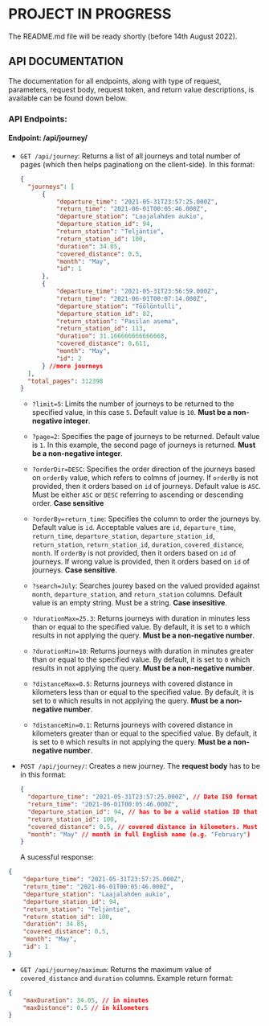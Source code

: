# PROJECT IN PROGRESS

The README.md file will be ready shortly (before 14th August 2022).

## API DOCUMENTATION

The documentation for all endpoints, along with type of request, parameters, request body, request token, and return value descriptions, is available can be found down below.

### API Endpoints:

#### Endpoint: /api/journey/

- `GET /api/journey`: Returns a list of all journeys and total number of pages (which then helps paginationg on the client-side). In this format:

  ```json
  {
  	"journeys": [
  		{
  			"departure_time": "2021-05-31T23:57:25.000Z",
  			"return_time": "2021-06-01T00:05:46.000Z",
  			"departure_station": "Laajalahden aukio",
  			"departure_station_id": 94,
  			"return_station": "Teljäntie",
  			"return_station_id": 100,
  			"duration": 34.05,
  			"covered_distance": 0.5,
  			"month": "May",
  			"id": 1
  		},
  		{
  			"departure_time": "2021-05-31T23:56:59.000Z",
  			"return_time": "2021-06-01T00:07:14.000Z",
  			"departure_station": "Töölöntulli",
  			"departure_station_id": 82,
  			"return_station": "Pasilan asema",
  			"return_station_id": 113,
  			"duration": 31.166666666666668,
  			"covered_distance": 0.611,
  			"month": "May",
  			"id": 2
  		} //more journeys
  	],
  	"total_pages": 312398
  }
  ```

  - `?limit=5`: Limits the number of journeys to be returned to the specified value, in this case `5`. Default value is `10`. **Must be a non-negative integer**.

  - `?page=2`: Specifies the page of journeys to be returned. Default value is `1`. In this example, the second page of journeys is returned. **Must be a non-negative integer**.

  - `?orderDir=DESC`: Specifies the order direction of the journeys based on `orderBy` value, which refers to colmns of journey. If `orderBy` is not provided, then it orders based on `id` of journeys. Default value is `ASC`. Must be either `ASC` or `DESC` referring to ascending or descending order. **Case sensitive**

  - `?orderBy=return_time`: Specifies the column to order the journeys by. Default value is `id`. Acceptable values are `id`, `departure_time`, `return_time`, `departure_station`, `departure_station_id`, `return_station`, `return_station_id`, `duration`, `covered_distance`, `month`. If `orderBy` is not provided, then it orders based on `id` of journeys. If wrong value is provided, then it orders based on `id` of journeys. **Case sensitive**.

  - `?search=July`: Searches jourey based on the valued provided against `month`, `departure_station`, and `return_station` columns. Default value is an empty string. Must be a string. **Case insesitive**.

  - `?durationMax=25.3`: Returns journeys with duration in minutes less than or equal to the specified value. By default, it is set to `0` which results in not applying the query. **Must be a non-negative number**.

  - `?durationMin=10`: Returns journeys with duration in minutes greater than or equal to the specified value. By default, it is set to `0` which results in not applying the query. **Must be a non-negative number**.

  - `?distanceMax=0.5`: Returns journeys with covered distance in kilometers less than or equal to the specified value. By default, it is set to `0` which results in not applying the query. **Must be a non-negative number**.

  - `?distanceMin=0.1`: Returns journeys with covered distance in kilometers greater than or equal to the specified value. By default, it is set to `0` which results in not applying the query. **Must be a non-negative number**.

- `POST /api/journey/`: Creates a new journey. The **request body** has to be in this format:

  ```json
  {
  	"departure_time": "2021-05-31T23:57:25.000Z", // Date ISO format
  	"return_time": "2021-06-01T00:05:46.000Z",
  	"departure_station_id": 94, // has to be a valid station ID that exists in stations table
  	"return_station_id": 100,
  	"covered_distance": 0.5, // covered distance in kilometers. Must be a non-negative number.
  	"month": "May" // month in full English name (e.g. "February")
  }
  ```

  A sucessful response:

```json
{
	"departure_time": "2021-05-31T23:57:25.000Z",
	"return_time": "2021-06-01T00:05:46.000Z",
	"departure_station": "Laajalahden aukio",
	"departure_station_id": 94,
	"return_station": "Teljäntie",
	"return_station_id": 100,
	"duration": 34.05,
	"covered_distance": 0.5,
	"month": "May",
	"id": 1
}
```

- `GET /api/journey/maximum`: Returns the maximum value of `covered_distance` and `duration` columns.
  Example return format:

```json
{
	"maxDuration": 34.05, // in minutes
	"maxDistance": 0.5 // in kilometers
}
```
